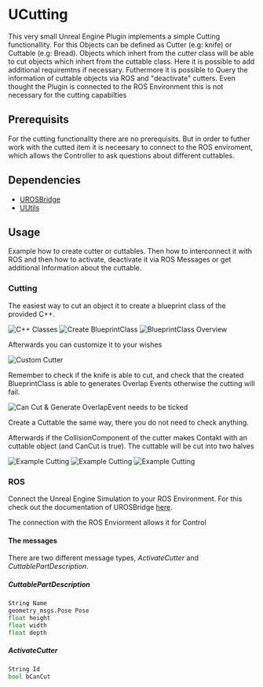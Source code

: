 # UCutting

This very small Unreal Engine Plugin implements a simple Cutting functionallity.
For this Objects can be defined as Cutter (e.g: knife) or Cuttable (e.g: Bread). 
Objects which inhert from the cutter class will be able to cut objects which inhert from the cuttable class. Here it is possible to add additional requiremtns if necessary. 
Futhermore it is possible to Query the information of cuttable objects via ROS and "deactivate" cutters. 
Even thought the Plugin is connected to the ROS Environment this is not necessary for the cutting capabilties

## Prerequisits
For the cutting functionallty there are no prerequisits. But in order to futher work with the cutted item it is neceesary to connect to the ROS enviroment, which allows the Controller to ask questions about different cuttables.

## Dependencies
- [UROSBridge](https://github.com/robcog-iai/UROSBridge)
- [UUtils](https://github.com/robcog-iai/UUtils)


## Usage
Example how to create cutter or cuttables. Then how to interconnect it with ROS
and then how to activate, deactivate it via ROS Messages or get additional Information about the cuttable.
### Cutting
The easiest way to cut an object it to create a blueprint class of the provided C++.

![C++ Classes](Documentation/Img/C++-Classes.png)
![Create BlueprintClass](Documentation/Img/Create-BlueprintClass.png)
![BlueprintClass Overview](Documentation/Img/BlueprintClass-Overview.png)

Afterwards you can customize it to your wishes

![Custom Cutter](Documentation/Img/Custom-Cutter.png)

Remember to check if the knife is able to cut, and check that the created BlueprintClass is able to generates Overlap Events otherwise the cutting will fail.

![Can Cut & Generate OverlapEvent needs to be ticked](Documentation/Img/Generate-OverlapEvent.png)

Create a Cuttable the same way, there you do not need to check anything.

Afterwards if the CollisionComponent of the cutter makes Contakt with an cuttable object (and CanCut is true). The cuttable will be cut into two halves

![Example Cutting](Documentation/Img/ExampleCut1.png)
![Example Cutting](Documentation/Img/ExampleCut2.png)
![Example Cutting](Documentation/Img/ExampleCut3.png)



### ROS
Connect the Unreal Engine Simulation to your ROS Environment. For this check out the documentation of UROSBridge [here](https://github.com/robcog-iai/UROSBridge/blob/master/Documentation).

The connection with the ROS Enviorment allows it for Control 
#### The messages
There are two different message types, *ActivateCutter* and *CuttablePartDescription*.


##### CuttablePartDescription
```python
String Name
geometry_msgs.Pose Pose
float height
float width
float depth
```
##### ActivateCutter
```python
String Id
bool bCanCut
```
